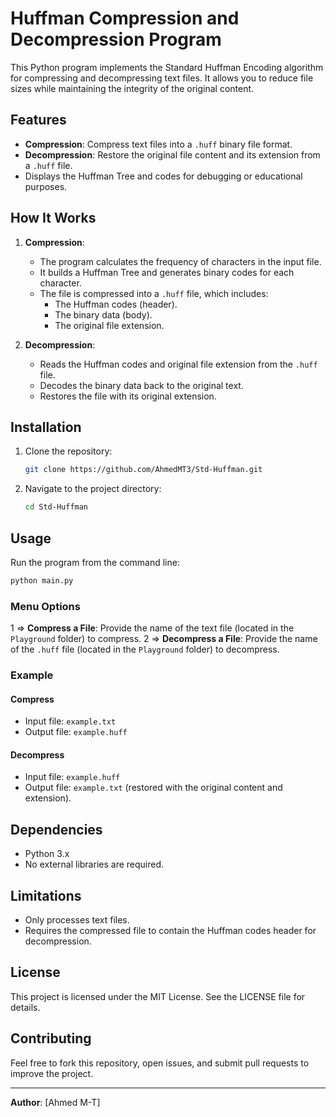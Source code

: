 
# Huffman Compression and Decompression Program

This Python program implements the Standard Huffman Encoding algorithm for compressing and decompressing text files. It allows you to reduce file sizes while maintaining the integrity of the original content.

## Features
- **Compression**: Compress text files into a `.huff` binary file format.
- **Decompression**: Restore the original file content and its extension from a `.huff` file.
- Displays the Huffman Tree and codes for debugging or educational purposes.

## How It Works
1. **Compression**:
   - The program calculates the frequency of characters in the input file.
   - It builds a Huffman Tree and generates binary codes for each character.
   - The file is compressed into a `.huff` file, which includes:
     - The Huffman codes (header).
     - The binary data (body).
     - The original file extension.

2. **Decompression**:
   - Reads the Huffman codes and original file extension from the `.huff` file.
   - Decodes the binary data back to the original text.
   - Restores the file with its original extension.

## Installation
1. Clone the repository:
   ```bash
   git clone https://github.com/AhmedMT3/Std-Huffman.git
   ```
2. Navigate to the project directory:
   ```bash
   cd Std-Huffman
   ```

## Usage
Run the program from the command line:

```bash
python main.py
```

### Menu Options
1 => **Compress a File**: Provide the name of the text file (located in the `Playground` folder) to compress.
2 => **Decompress a File**: Provide the name of the `.huff` file (located in the `Playground` folder) to decompress.

### Example
#### Compress
- Input file: `example.txt`
- Output file: `example.huff`

#### Decompress
- Input file: `example.huff`
- Output file: `example.txt` (restored with the original content and extension).

## Dependencies
- Python 3.x
- No external libraries are required.

## Limitations
- Only processes text files.
- Requires the compressed file to contain the Huffman codes header for decompression.

## License
This project is licensed under the MIT License. See the LICENSE file for details.

## Contributing
Feel free to fork this repository, open issues, and submit pull requests to improve the project.

---

**Author**: [Ahmed M-T]

